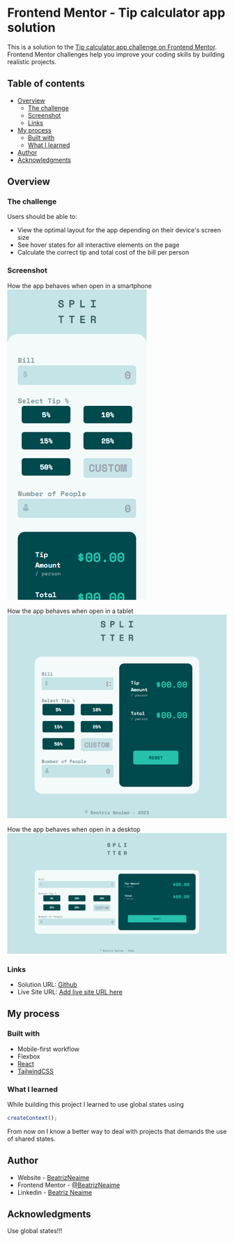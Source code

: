 # Frontend Mentor - Tip calculator app solution

This is a solution to the [Tip calculator app challenge on Frontend Mentor](https://www.frontendmentor.io/challenges/tip-calculator-app-ugJNGbJUX). Frontend Mentor challenges help you improve your coding skills by building realistic projects.

## Table of contents

- [Overview](#overview)
  - [The challenge](#the-challenge)
  - [Screenshot](#screenshot)
  - [Links](#links)
- [My process](#my-process)
  - [Built with](#built-with)
  - [What I learned](#what-i-learned)
- [Author](#author)
- [Acknowledgments](#acknowledgments)

## Overview

### The challenge

Users should be able to:

- View the optimal layout for the app depending on their device's screen size
- See hover states for all interactive elements on the page
- Calculate the correct tip and total cost of the bill per person

### Screenshot

How the app behaves when open in a smartphone
![](./src/assets/screenshots/smartphones.png)


How the app behaves when open in a tablet
![](./src/assets/screenshots/tablet.png)


How the app behaves when open in a desktop
![](./src/assets/screenshots/desktop.png)

### Links

- Solution URL: [Github](https://www.linkedin.com/in/beatriz-neaime-1564b51b1/)
- Live Site URL: [Add live site URL here](https://your-live-site-url.com)

## My process

### Built with

- Mobile-first workflow
- Flexbox
- [React](https://reactjs.org/)
- [TailwindCSS](https://tailwindcss.com/docs/installation)

### What I learned

While building this project I learned to use global states using 

```js 
createContext();
```
From now on I know a better way to deal with projects that demands the use of shared states. 

## Author

- Website - [BeatrizNeaime](https://beatrizneaime.vercel.app)
- Frontend Mentor - [@BeatrizNeaime](https://www.frontendmentor.io/profile/BeatrizNeaime)
- Linkedin -  [Beatriz Neaime](https://www.linkedin.com/in/beatriz-neaime-1564b51b1/)
## Acknowledgments

Use global states!!!